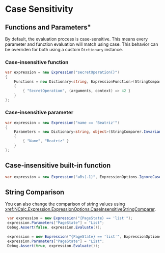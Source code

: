 ﻿# Case Sensitivity

## Functions and Parameters"
By default, the evaluation process is case-sensitive.
This means every parameter and function evaluation will match using case. 
This behavior can be overriden for both using a custom `Dictionary` instance.

### Case-insensitive function
```c#
var expression = new Expression("secretOperation()")
{
    Functions = new Dictionary<string, ExpressionFunction>(StringComparer.InvariantCultureIgnoreCase)
    {
        { "SecretOperation", (arguments, context) => 42 }
    }
};
```
### Case-insensitive parameter

```c#
var expression = new Expression("name == 'Beatriz'")
{
    Parameters = new Dictionary<string, object>(StringComparer.InvariantCultureIgnoreCase)
    {
        { "Name", "Beatriz" }
    }
};
```

## Case-insensitive built-in function
```c#
var expression = new Expression("aBs(-1)", ExpressionOptions.IgnoreCaseAtBuiltInFunctions);
```


## String Comparison
You can also change the comparison of string values using <xref:NCalc.Expression.ExpressionOptions.CaseInsensitiveStringComparer>.

```c#
 var expression = new Expression("{PageState} == 'list'");
 expression.Parameters["PageState"] = "List";
 Debug.Assert(false, expression.Evaluate());
 
 expression = new Expression("{PageState} == 'list'", ExpressionOptions.CaseInsensitiveStringComparer);
 expression.Parameters["PageState"] = "List";
 Debug.Assert(true, expression.Evaluate());
```